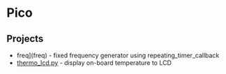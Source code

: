 # Pico

## Projects

* freq](freq) - fixed frequency generator using repeating_timer_callback
* [thermo_lcd.py](thermo_lcd.py) - display on-board temperature to LCD

